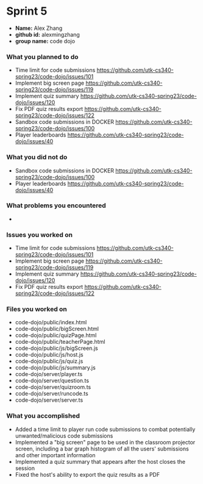 # Sprint 5
<!-- (include your name, github id, and group name here) -->
- **Name:** Alex Zhang
- **github id:** alexmingzhang
- **group name:** code dojo

### What you planned to do
<!-- (Give a short bulleted list of the items you planned to do for this sprint. Include the github issue number and link to the issue) -->
- Time limit for code submissions https://github.com/utk-cs340-spring23/code-dojo/issues/101
- Implement big screen page https://github.com/utk-cs340-spring23/code-dojo/issues/119
- Implement quiz summary https://github.com/utk-cs340-spring23/code-dojo/issues/120
- Fix PDF quiz results export https://github.com/utk-cs340-spring23/code-dojo/issues/122
- Sandbox code submissions in DOCKER https://github.com/utk-cs340-spring23/code-dojo/issues/100
- Player leaderboards https://github.com/utk-cs340-spring23/code-dojo/issues/40

### What you did not do
<!-- (Give a short bulleted list of the items that you planned to do, but did not accomplish) -->
- Sandbox code submissions in DOCKER https://github.com/utk-cs340-spring23/code-dojo/issues/100
- Player leaderboards https://github.com/utk-cs340-spring23/code-dojo/issues/40

### What problems you encountered
<!-- (List the problems you encountered) -->
- 

### Issues you worked on
<!-- (List the specific github issues that you worked on with a link to the issue (ex: #1 Sample Issue) -->
- Time limit for code submissions https://github.com/utk-cs340-spring23/code-dojo/issues/101
- Implement big screen page https://github.com/utk-cs340-spring23/code-dojo/issues/119
- Implement quiz summary https://github.com/utk-cs340-spring23/code-dojo/issues/120
- Fix PDF quiz results export https://github.com/utk-cs340-spring23/code-dojo/issues/122

### Files you worked on
<!-- (Give a bulleted list of the files in your github repo that you worked on. Give the full pathname.) -->
- code-dojo/public/index.html
- code-dojo/public/bigScreen.html
- code-dojo/public/quizPage.html
- code-dojo/public/teacherPage.html
- code-dojo/public/js/bigScreen.js
- code-dojo/public/js/host.js
- code-dojo/public/js/quiz.js
- code-dojo/public/js/summary.js
- code-dojo/server/player.ts
- code-dojo/server/question.ts
- code-dojo/server/quizroom.ts
- code-dojo/server/runcode.ts
- code-dojo/server/server.ts

### What you accomplished
<!-- (Give a description of the features you added or tasks you accomplished. Provide some detail here. This section will be a little longer than the bulleted lists above) -->
- Added a time limit to player run code submissions to combat potentially unwanted/malicious code submissions
- Implemented a "big screen" page to be used in the classroom projector screen, including a bar graph histogram of all the users' submissions and other important information
- Implemented a quiz summary that appears after the host closes the session
- Fixed the host's ability to export the quiz results as a PDF
